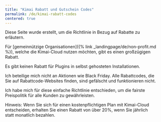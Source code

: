 ```yaml
---
title: "Kimai Rabatt und Gutschein Codes"
permalink: /de/kimai-rabatt-codes
centered: true
---
```


Diese Seite wurde erstellt, um die Richtlinie in Bezug auf Rabatte zu erläutern.

Für [gemeinnützige Organisationen]({% link _landingpage/de/non-profit.md %}), welche die Kimai-Cloud nutzen möchten, gibt es einen großzügigen Rabatt.   

Es gibt keinen Rabatt für Plugins in selbst gehosteten Installationen. 

Ich beteilige mich nicht an Aktionen wie Black Friday.
Alle Rabattcodes, die Sie auf Rabattcode-Websites finden, sind gefälscht und funktionieren nicht.

Ich habe mich für diese einfache Richtlinie entschieden, um die fairste Preispolitik für alle Kunden zu gewährleisten.

Hinweis: Wenn Sie sich für einen kostenpflichtigen Plan mit Kimai-Cloud entscheiden, erhalten Sie einen Rabatt von über 20%, wenn Sie jährlich statt monatlich bezahlen.
 

